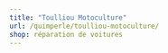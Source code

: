 ```yaml
---
title: "Toulliou Motoculture"
url: /quimperle/toulliou-motoculture/
shop: réparation de voitures
---
```

